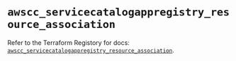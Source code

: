 # `awscc_servicecatalogappregistry_resource_association`

Refer to the Terraform Registory for docs: [`awscc_servicecatalogappregistry_resource_association`](https://registry.terraform.io/providers/hashicorp/awscc/0.70.0/docs/resources/servicecatalogappregistry_resource_association).
